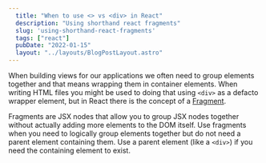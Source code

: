 ```yaml
---
  title: "When to use <> vs <div> in React"
  description: "Using shorthand react fragments"
  slug: 'using-shorthand-react-fragments'
  tags: ["react"]
  pubDate: "2022-01-15"
  layout: "../layouts/BlogPostLayout.astro"
---
```


When building views for our applications we often need to group elements together and that means wrapping them in container elements. When writing HTML files you might be used to doing that using `<div>` as a defacto wrapper element, but in React there is the concept of a [Fragment](https://reactjs.org/docs/fragments.html#short-syntax). 

Fragments are JSX nodes that allow you to group JSX nodes together without actually adding more elements to the DOM itself. Use fragments when you need to logically group elements together but do not need a parent element containing them. Use a parent element (like a `<div>`) if you need the containing element to exist.
